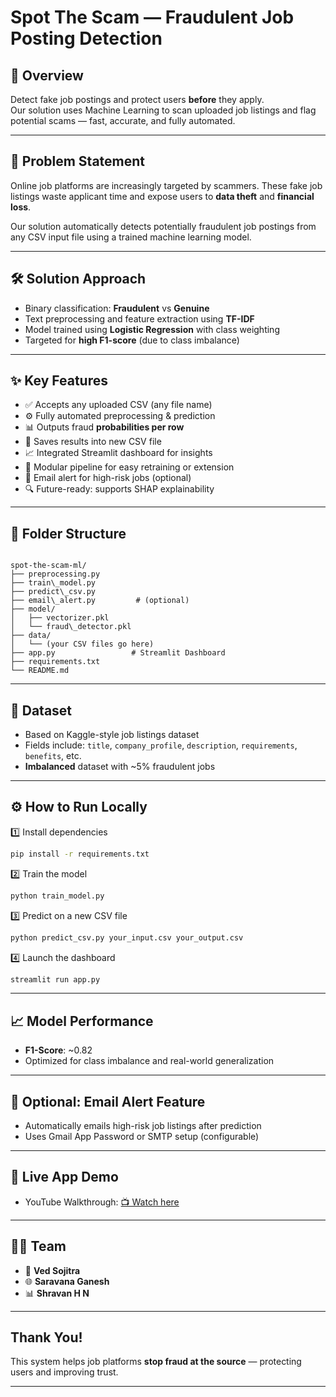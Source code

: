 # Spot The Scam — Fraudulent Job Posting Detection

## 🧠 Overview

Detect fake job postings and protect users **before** they apply.  
Our solution uses Machine Learning to scan uploaded job listings and flag potential scams — fast, accurate, and fully automated.

---

## 🎯 Problem Statement

Online job platforms are increasingly targeted by scammers. These fake job listings waste applicant time and expose users to **data theft** and **financial loss**.

Our solution automatically detects potentially fraudulent job postings from any CSV input file using a trained machine learning model.

---

## 🛠️ Solution Approach

- Binary classification: **Fraudulent** vs **Genuine**
- Text preprocessing and feature extraction using **TF-IDF**
- Model trained using **Logistic Regression** with class weighting
- Targeted for **high F1-score** (due to class imbalance)

---

## ✨ Key Features

- ✅ Accepts any uploaded CSV (any file name)
- ⚙️ Fully automated preprocessing & prediction
- 📊 Outputs fraud **probabilities per row**
- 📁 Saves results into new CSV file
- 📈 Integrated Streamlit dashboard for insights
- 🔁 Modular pipeline for easy retraining or extension
- 📧 Email alert for high-risk jobs (optional)
- 🔍 Future-ready: supports SHAP explainability

---

## 📂 Folder Structure

```

spot-the-scam-ml/
├── preprocessing.py
├── train\_model.py
├── predict\_csv.py
├── email\_alert.py         # (optional)
├── model/
│   ├── vectorizer.pkl
│   └── fraud\_detector.pkl
├── data/
│   └── (your CSV files go here)
├── app.py                 # Streamlit Dashboard
├── requirements.txt
└── README.md

````

---

## 🧪 Dataset

- Based on Kaggle-style job listings dataset
- Fields include: `title`, `company_profile`, `description`, `requirements`, `benefits`, etc.
- **Imbalanced** dataset with ~5% fraudulent jobs

---

## ⚙️ How to Run Locally

1️⃣ Install dependencies  
```bash
pip install -r requirements.txt
````

2️⃣ Train the model

```bash
python train_model.py
```

3️⃣ Predict on a new CSV file

```bash
python predict_csv.py your_input.csv your_output.csv
```

4️⃣ Launch the dashboard

```bash
streamlit run app.py
```

---

## 📈 Model Performance

* **F1-Score**: \~0.82
* Optimized for class imbalance and real-world generalization

---

## 🔔 Optional: Email Alert Feature

* Automatically emails high-risk job listings after prediction
* Uses Gmail App Password or SMTP setup (configurable)

---

## 🚀 Live App Demo

* YouTube Walkthrough: [📺 Watch here](https://youtu.be/iGOTGmxwQYM)

---

## 👨‍💻 Team

* 🤖  **Ved Sojitra**
* 🌐  **Saravana Ganesh**
* 📊  **Shravan H N**

---

## Thank You!

This system helps job platforms **stop fraud at the source** — protecting users and improving trust.

---

